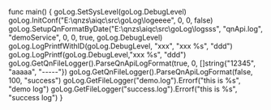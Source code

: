 func main() {
    goLog.SetSysLevel(goLog.DebugLevel)
    goLog.InitConf("E:\\qnzs\\aiqc\\src\\goLog\\logeeee", 0, 0, false)
    goLog.SetupQnFormatByDate("E:\\qnzs\\aiqc\\src\\goLog\\logsss", "qnApi.log", "demoService", 0, 0, true, goLog.DebugLevel)
    goLog.LogPrintfWithID(goLog.DebugLevel, "xxx", "xxx %s", "ddd")
    goLog.LogPrintf(goLog.DebugLevel,"xxx %s", "ddd")
    goLog.GetQnFileLogger().ParseQnApiLogFormat(true, 0, []string{"12345", "aaaaa", "-----"})
    goLog.GetQnFileLogger().ParseQnApiLogFormat(false, 100, "success")
    goLog.GetFileLogger("demo.log").Errorf("this is %s", "demo log")
    goLog.GetFileLogger("success.log").Errorf("this is %s", "success log")
}
